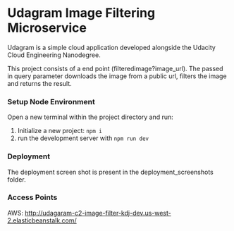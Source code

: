 # Udagram Image Filtering Microservice

Udagram is a simple cloud application developed alongside the Udacity Cloud Engineering Nanodegree. 

This project consists of a end point (filteredimage?image_url). The passed in query parameter downloads the image from a public url, filters the image and returns the result. 

### Setup Node Environment

Open a new terminal within the project directory and run:

1. Initialize a new project: `npm i`
2. run the development server with `npm run dev`

### Deployment
 The deployment screen shot is present in the deployment_screenshots folder.
 
### Access Points
 
AWS: http://udagaram-c2-image-filter-kdj-dev.us-west-2.elasticbeanstalk.com/
